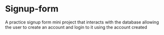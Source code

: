 # Signup-form
A practice signup form mini project that interacts with the database allowing the user to create an account and login to it using the account created
